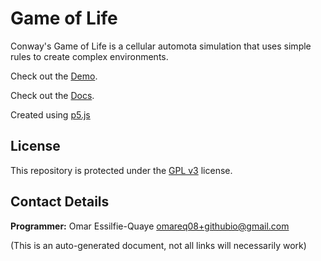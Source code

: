 # Game of Life

Conway's Game of Life is a cellular automota simulation that uses simple rules to create complex environments.


Check out the [Demo](https://omareq.github.io/game-of-life).

Check out the [Docs](https://omareq.github.io/game-of-life/docs).

Created using [p5.js](https://p5js.org/)

## License

This repository is protected under the [GPL v3](https://www.gnu.org/licenses/gpl-3.0.html) license.

## Contact Details
__Programmer:__ Omar Essilfie-Quaye [omareq08+githubio@gmail.com](mailto:omareq08+githubio@gmail.com?subject=Omar%20EQ%20Github%20Pages%20-%20Game%20of%20Life%20Project)


(This is an auto-generated document, not all links will necessarily work)